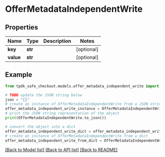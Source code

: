 # OfferMetadataIndependentWrite



## Properties

Name | Type | Description | Notes
------------ | ------------- | ------------- | -------------
**key** | **str** |  | [optional] 
**value** | **str** |  | [optional] 

## Example

```python
from tpdk_safe_checkout.models.offer_metadata_independent_write import OfferMetadataIndependentWrite

# TODO update the JSON string below
json = "{}"
# create an instance of OfferMetadataIndependentWrite from a JSON string
offer_metadata_independent_write_instance = OfferMetadataIndependentWrite.from_json(json)
# print the JSON string representation of the object
print(OfferMetadataIndependentWrite.to_json())

# convert the object into a dict
offer_metadata_independent_write_dict = offer_metadata_independent_write_instance.to_dict()
# create an instance of OfferMetadataIndependentWrite from a dict
offer_metadata_independent_write_from_dict = OfferMetadataIndependentWrite.from_dict(offer_metadata_independent_write_dict)
```
[[Back to Model list]](../README.md#documentation-for-models) [[Back to API list]](../README.md#documentation-for-api-endpoints) [[Back to README]](../README.md)


